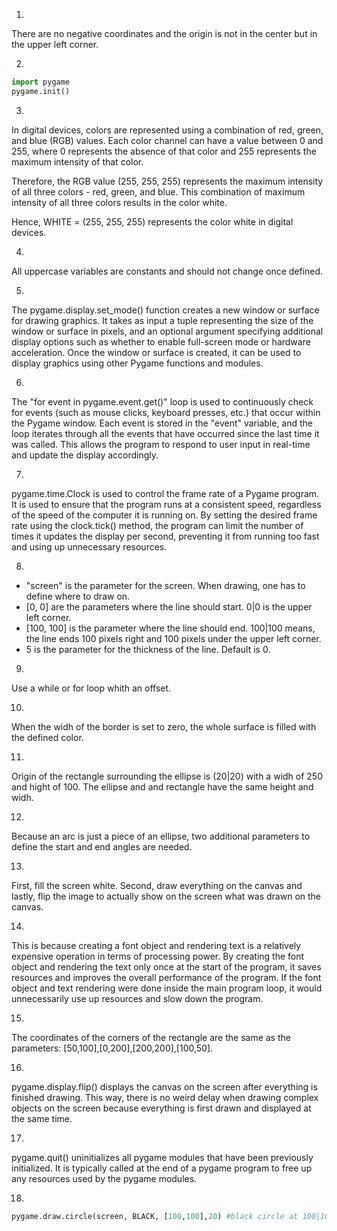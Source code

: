 1.
There are no negative coordinates and the origin is not in the center but in the upper left corner.

2. 
```python
import pygame
pygame.init()
```

3.
In digital devices, colors are represented using a combination of red, green, and blue (RGB) values. Each color channel can have a value between 0 and 255, where 0 represents the absence of that color and 255 represents the maximum intensity of that color. 

Therefore, the RGB value (255, 255, 255) represents the maximum intensity of all three colors - red, green, and blue. This combination of maximum intensity of all three colors results in the color white. 

Hence, WHITE = (255, 255, 255) represents the color white in digital devices.

4.
All uppercase variables are constants and should not change once defined.

5.
The pygame.display.set_mode() function creates a new window or surface for drawing graphics. It takes as input a tuple representing the size of the window or surface in pixels, and an optional argument specifying additional display options such as whether to enable full-screen mode or hardware acceleration. Once the window or surface is created, it can be used to display graphics using other Pygame functions and modules.

6.
The "for event in pygame.event.get()" loop is used to continuously check for events (such as mouse clicks, keyboard presses, etc.) that occur within the Pygame window. Each event is stored in the "event" variable, and the loop iterates through all the events that have occurred since the last time it was called. This allows the program to respond to user input in real-time and update the display accordingly.

7.
pygame.time.Clock is used to control the frame rate of a Pygame program. It is used to ensure that the program runs at a consistent speed, regardless of the speed of the computer it is running on. By setting the desired frame rate using the clock.tick() method, the program can limit the number of times it updates the display per second, preventing it from running too fast and using up unnecessary resources.

8.
- "screen" is the parameter for the screen. When drawing, one has to define where to draw on.
- [0, 0] are the parameters where the line should start. 0|0 is the upper left corner.
- [100, 100] is the parameter where the line should end. 100|100 means, the line ends 100 pixels right and 100 pixels under the upper left corner.
- 5 is the parameter for the thickness of the line. Default is 0.

9.
Use a while or for loop whith an offset.

10.
When the widh of the border is set to zero, the whole surface is filled with the defined color.

11.
Origin of the rectangle surrounding the ellipse is (20|20) with a widh of 250 and hight of 100. The ellipse and and rectangle have the same height and widh.

12.
Because an arc is just a piece of an ellipse, two additional parameters to define the start and end angles are needed. 

13.
First, fill the screen white. Second, draw everything on the canvas and lastly, flip the image to actually show on the screen what was drawn on the canvas.

14.
This is because creating a font object and rendering text is a relatively expensive operation in terms of processing power. By creating the font object and rendering the text only once at the start of the program, it saves resources and improves the overall performance of the program. If the font object and text rendering were done inside the main program loop, it would unnecessarily use up resources and slow down the program.

15.
The coordinates of the corners of the rectangle are the same as the parameters: [50,100],[0,200],[200,200],[100,50].

16.
pygame.display.flip() displays the canvas on the screen after everything is finished drawing. This way, there is no weird delay when drawing complex objects on the screen because everything is first drawn and displayed at the same time.

17.
pygame.quit() uninitializes all pygame modules that have been previously initialized. It is typically called at the end of a pygame program to free up any resources used by the pygame modules.

18.
```python
pygame.draw.circle(screen, BLACK, [100,100],20) #black circle at 100|100 with a radius of 20
```